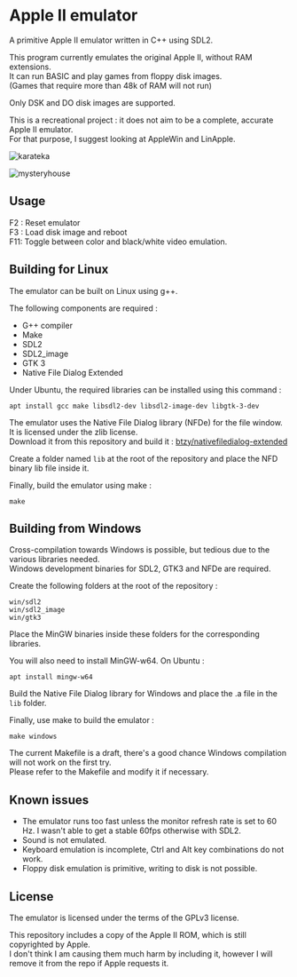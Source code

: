 # Apple II emulator
A primitive Apple II emulator written in C++ using SDL2.

This program currently emulates the original Apple II, without RAM extensions.  
It can run BASIC and play games from floppy disk images.  
(Games that require more than 48k of RAM will not run)

Only DSK and DO disk images are supported.

This is a recreational project : it does not aim to be a complete, accurate Apple II emulator.  
For that purpose, I suggest looking at AppleWin and LinApple.

![karateka](https://user-images.githubusercontent.com/68333938/191476791-8ee460dc-ee88-4e92-88b4-4ea884919c48.png)

![mysteryhouse](https://user-images.githubusercontent.com/68333938/191476806-bd6e1e2c-e52b-471f-b931-a32660c6d84a.png)

## Usage

F2 : Reset emulator  
F3 : Load disk image and reboot  
F11: Toggle between color and black/white video emulation.

## Building for Linux

The emulator can be built on Linux using g++.  

The following components are required :  
- G++ compiler
- Make
- SDL2
- SDL2_image
- GTK 3
- Native File Dialog Extended

Under Ubuntu, the required libraries can be installed using this command :
```
apt install gcc make libsdl2-dev libsdl2-image-dev libgtk-3-dev
```

The emulator uses the Native File Dialog library (NFDe) for the file window.  
It is licensed under the zlib license.  
Download it from this repository and build it : [btzy/nativefiledialog-extended](https://github.com/btzy/nativefiledialog-extended)

Create a folder named ```lib``` at the root of the repository and place the NFD binary lib file inside it.

Finally, build the emulator using make :
```
make
```

## Building from Windows

Cross-compilation towards Windows is possible, but tedious due to the various libraries needed.  
Windows development binaries for SDL2, GTK3 and NFDe are required.  

Create the following folders at the root of the repository :
```
win/sdl2
win/sdl2_image
win/gtk3
```

Place the MinGW binaries inside these folders for the corresponding libraries.  

You will also need to install MinGW-w64.
On Ubuntu :
```
apt install mingw-w64
```

Build the Native File Dialog library for Windows and place the .a file in the ```lib``` folder.

Finally, use make to build the emulator :
```
make windows
```

The current Makefile is a draft, there's a good chance Windows compilation will not work on the first try.  
Please refer to the Makefile and modify it if necessary.  

## Known issues
- The emulator runs too fast unless the monitor refresh rate is set to 60 Hz. I wasn't able to get a stable 60fps otherwise with SDL2.
- Sound is not emulated.
- Keyboard emulation is incomplete, Ctrl and Alt key combinations do not work.
- Floppy disk emulation is primitive, writing to disk is not possible.

## License
The emulator is licensed under the terms of the GPLv3 license.  

This repository includes a copy of the Apple II ROM, which is still copyrighted by Apple.  
I don't think I am causing them much harm by including it, however I will remove it from the repo if Apple requests it.
